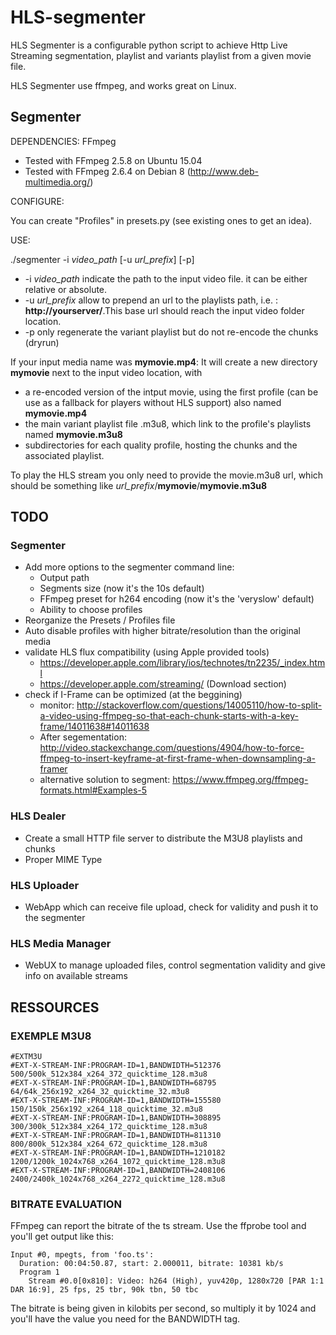 # HLS-segmenter
HLS Segmenter is a configurable python script to achieve Http Live Streaming segmentation, playlist and variants playlist from a given movie file.

HLS Segmenter use ffmpeg, and works great on Linux.

## Segmenter

DEPENDENCIES: FFmpeg

* Tested with FFmpeg 2.5.8 on Ubuntu 15.04 
* Tested with FFmpeg 2.6.4 on Debian 8 (http://www.deb-multimedia.org/)


CONFIGURE:

You can create "Profiles" in presets.py (see existing ones to get an idea).

USE:

./segmenter -i *video_path* [-u *url_prefix*] [-p]

* -i *video_path* indicate the path to the input video file. it can be either relative or absolute.
* -u *url_prefix* allow to prepend an url to the playlists path, i.e. : **http://yourserver/**.This base url should reach the input video folder location.
* -p only regenerate the variant playlist but do not re-encode the chunks (dryrun)

If your input media name was **mymovie.mp4**:
It will create a new directory **mymovie** next to the input video location, with
* a re-encoded version of the intput movie, using the first profile (can be use as a fallback for players without HLS support) also named **mymovie.mp4**
* the main variant playlist file .m3u8, which link to the profile's playlists named **mymovie.m3u8**
* subdirectories for each quality profile, hosting the chunks and the associated playlist.

To play the HLS stream you only need to provide the movie.m3u8 url, which should be something like *url_prefix*/**mymovie**/**mymovie.m3u8**



## TODO

### Segmenter
* Add more options to the segmenter command line:
  * Output path
  * Segments size (now it's the 10s default)
  * FFmpeg preset for h264 encoding (now it's the 'veryslow' default)
  * Ability to choose profiles
* Reorganize the Presets / Profiles file
* Auto disable profiles with higher bitrate/resolution than the original media
* validate HLS flux compatibility (using Apple provided tools)
  * https://developer.apple.com/library/ios/technotes/tn2235/_index.html
  * https://developer.apple.com/streaming/ (Download section)
* check if I-Frame can be optimized (at the beggining)
  * monitor: http://stackoverflow.com/questions/14005110/how-to-split-a-video-using-ffmpeg-so-that-each-chunk-starts-with-a-key-frame/14011638#14011638
  * After segementation: http://video.stackexchange.com/questions/4904/how-to-force-ffmpeg-to-insert-keyframe-at-first-frame-when-downsampling-a-framer
  * alternative solution to segment: https://www.ffmpeg.org/ffmpeg-formats.html#Examples-5

### HLS Dealer
* Create a small HTTP file server to distribute the M3U8 playlists and chunks
* Proper MIME Type

### HLS Uploader
* WebApp which can receive file upload, check for validity and push it to the segmenter

### HLS Media Manager
* WebUX to manage uploaded files, control segmentation validity and give info on available streams

## RESSOURCES

### EXEMPLE M3U8
```
#EXTM3U
#EXT-X-STREAM-INF:PROGRAM-ID=1,BANDWIDTH=512376
500/500k_512x384_x264_372_quicktime_128.m3u8
#EXT-X-STREAM-INF:PROGRAM-ID=1,BANDWIDTH=68795
64/64k_256x192_x264_32_quicktime_32.m3u8
#EXT-X-STREAM-INF:PROGRAM-ID=1,BANDWIDTH=155580
150/150k_256x192_x264_118_quicktime_32.m3u8
#EXT-X-STREAM-INF:PROGRAM-ID=1,BANDWIDTH=308895
300/300k_512x384_x264_172_quicktime_128.m3u8
#EXT-X-STREAM-INF:PROGRAM-ID=1,BANDWIDTH=811310
800/800k_512x384_x264_672_quicktime_128.m3u8
#EXT-X-STREAM-INF:PROGRAM-ID=1,BANDWIDTH=1210182
1200/1200k_1024x768_x264_1072_quicktime_128.m3u8
#EXT-X-STREAM-INF:PROGRAM-ID=1,BANDWIDTH=2408106
2400/2400k_1024x768_x264_2272_quicktime_128.m3u8
```

### BITRATE EVALUATION

FFmpeg can report the bitrate of the ts stream. Use the ffprobe tool and you'll get output like this:
```
Input #0, mpegts, from 'foo.ts':
  Duration: 00:04:50.87, start: 2.000011, bitrate: 10381 kb/s
  Program 1
    Stream #0.0[0x810]: Video: h264 (High), yuv420p, 1280x720 [PAR 1:1 DAR 16:9], 25 fps, 25 tbr, 90k tbn, 50 tbc
```
The bitrate is being given in kilobits per second, so multiply it by 1024 and you'll have the value you need for the BANDWIDTH tag.
